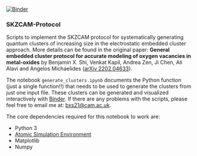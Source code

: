 [![Binder](https://mybinder.org/badge_logo.svg)](https://mybinder.org/v2/gh/benshi97/SKZCAM-Protocol/HEAD?labpath=generate_clusters.ipynb)

### SKZCAM-Protocol
Scripts to implement the SKZCAM protocol for systematically generating quantum clusters of increasing size in the electrostatic embedded cluster approach. More details can be found in the original paper: **General embedded cluster protocol for accurate modeling of oxygen vacancies in metal-oxides** by Benjamin X. Shi, Venkat Kapil, Andrea Zen, Ji Chen, Ali Alavi and Angelos Michaelides ([arXiv 2202.04633](https://arxiv.org/abs/2202.04633)).

The notebook `generate_clusters.ipynb` documents the Python function (just a single function!!) that needs to be used to generate the clusters from just one input file. These clusters can be generated and visualized interactively with [Binder](https://mybinder.org/v2/gh/benshi97/SKZCAM-Protocol/HEAD?labpath=generate_clusters.ipynb). If there are any problems with the scripts, please feel free to email me at: [bxs21@cam.ac.uk](mailto:bxs21@cam.ac.uk).

The core dependencies required for this notebook to work are:
* Python 3
* [Atomic Simulation Environment](https://wiki.fysik.dtu.dk/ase/)
* Matplotlib
* Numpy

